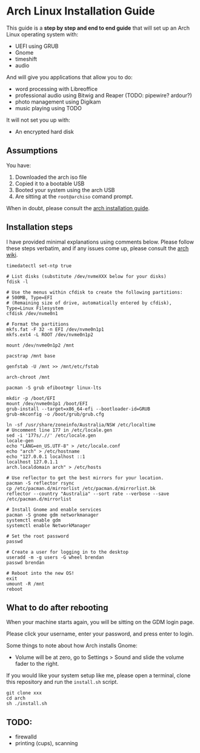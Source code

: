 # Arch Linux Installation Guide

This guide is a **step by step and end to end guide** that will set up an Arch Linux operating system with:

- UEFI using GRUB
- Gnome
- timeshift
- audio

And will give you applications that allow you to do:

- word processing with Libreoffice
- professional audio using Bitwig and Reaper (TODO: pipewire? ardour?)
- photo management using Digikam
- music playing using TODO

It will not set you up with:

- An encrypted hard disk

## Assumptions

You have:

1. Downloaded the arch iso file
2. Copied it to a bootable USB
3. Booted your system using the arch USB
4. Are sitting at the `root@archiso` comand prompt.

When in doubt, please consult the [arch installation guide](https://wiki.archlinux.org/title/Installation_guide).

## Installation steps

I have provided minimal explanations using comments below. Please follow these steps verbatim, and if any issues come up, please consult the [arch wiki](https://wiki.archlinux.org/).

```
timedatectl set-ntp true

# List disks (substitute /dev/nvmeXXX below for your disks)
fdisk -l

# Use the menus within cfdisk to create the following partitions:
# 500MB, Type=EFI
# (Remaining size of drive, automatically entered by cfdisk), Type=Linux Filesystem
cfdisk /dev/nvme0n1

# Format the partitions
mkfs.fat -F 32 -n EFI /dev/nvme0n1p1
mkfs.ext4 -L ROOT /dev/nvme0n1p2

mount /dev/nvme0n1p2 /mnt

pacstrap /mnt base

genfstab -U /mnt >> /mnt/etc/fstab

arch-chroot /mnt

pacman -S grub efibootmgr linux-lts

mkdir -p /boot/EFI
mount /dev/nvme0n1p1 /boot/EFI
grub-install --target=x86_64-efi --bootloader-id=GRUB
grub-mkconfig -o /boot/grub/grub.cfg

ln -sf /usr/share/zoneinfo/Australia/NSW /etc/localtime
# Uncomment line 177 in /etc/locale.gen
sed -i '177s/.//' /etc/locale.gen
locale-gen
echo "LANG=en_US.UTF-8" > /etc/locale.conf
echo "arch" > /etc/hostname
echo "127.0.0.1 localhost ::1 
localhost 127.0.1.1 
arch.localdomain arch" > /etc/hosts

# Use reflector to get the best mirrors for your location.
pacman -S reflector rsync
cp /etc/pacman.d/mirrorlist /etc/pacman.d/mirrorlist.bk
reflector --country "Australia" --sort rate --verbose --save /etc/pacman.d/mirrorlist

# Install Gnome and enable services
pacman -S gnome gdm networkmanager
systemctl enable gdm
systemctl enable NetworkManager

# Set the root password
passwd

# Create a user for logging in to the desktop
useradd -m -g users -G wheel brendan
passwd brendan

# Reboot into the new OS!
exit
umount -R /mnt
reboot
```

## What to do after rebooting

When your machine starts again, you will be sitting on the GDM login page.

Please click your username, enter your password, and press enter to login.

Some things to note about how Arch installs Gnome:

- Volume will be at zero, go to Settings > Sound and slide the volume fader to the right.

If you would like your system setup like me, please open a terminal, clone this repository and run the `install.sh` script.

```
git clone xxx
cd arch
sh ./install.sh
```


## TODO:

- firewalld
- printing (cups), scanning
